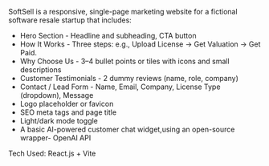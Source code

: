 SoftSell is a responsive, single-page marketing website for a fictional software resale startup that includes:
-  Hero Section - Headline and subheading, CTA button 
-  How It Works - Three steps: e.g., Upload License -> Get Valuation -> Get Paid. 
-  Why Choose Us - 3–4 bullet points or tiles with icons and small descriptions
-  Customer Testimonials - 2 dummy reviews (name, role, company)
-  Contact / Lead Form - Name, Email, Company, License Type (dropdown), Message
-  Logo placeholder or favicon
- SEO meta tags and page title
- Light/dark mode toggle
- A basic AI-powered customer chat widget,using an open-source wrapper- OpenAI API

Tech Used: React.js + Vite
